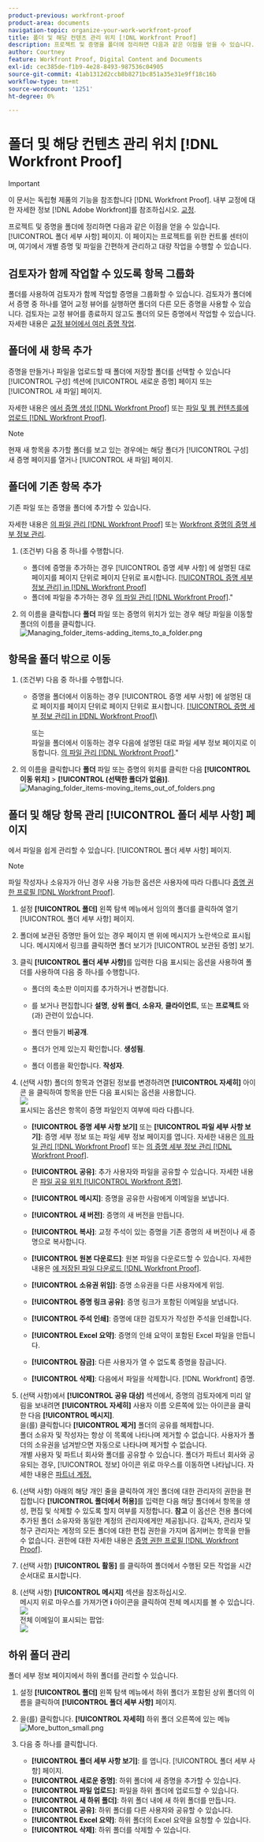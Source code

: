 ```yaml
---
product-previous: workfront-proof
product-area: documents
navigation-topic: organize-your-work-workfront-proof
title: 폴더 및 해당 컨텐츠 관리 위치 [!DNL Workfront Proof]
description: 프로젝트 및 증명을 폴더에 정리하면 다음과 같은 이점을 얻을 수 있습니다. [!UICONTROL 폴더 세부 사항] 페이지. 이 페이지는 프로젝트를 위한 컨트롤 센터이며, 여기에서 개별 증명 및 파일을 간편하게 관리하고 대량 작업을 수행할 수 있습니다.
author: Courtney
feature: Workfront Proof, Digital Content and Documents
exl-id: cec385de-f1b9-4e28-8493-987536c04905
source-git-commit: 41ab1312d2ccb8b8271bc851a35e31e9ff18c16b
workflow-type: tm+mt
source-wordcount: '1251'
ht-degree: 0%

---
```


# 폴더 및 해당 컨텐츠 관리 위치 [!DNL Workfront Proof]

>[!IMPORTANT]
>
>이 문서는 독립형 제품의 기능을 참조합니다 [!DNL Workfront Proof]. 내부 교정에 대한 자세한 정보 [!DNL Adobe Workfront]를 참조하십시오. [교정](../../../review-and-approve-work/proofing/proofing.md).

프로젝트 및 증명을 폴더에 정리하면 다음과 같은 이점을 얻을 수 있습니다. [!UICONTROL 폴더 세부 사항] 페이지. 이 페이지는 프로젝트를 위한 컨트롤 센터이며, 여기에서 개별 증명 및 파일을 간편하게 관리하고 대량 작업을 수행할 수 있습니다.

## 검토자가 함께 작업할 수 있도록 항목 그룹화

폴더를 사용하여 검토자가 함께 작업할 증명을 그룹화할 수 있습니다. 검토자가 폴더에서 증명 중 하나를 열어 교정 뷰어를 실행하면 폴더의 다른 모든 증명을 사용할 수 있습니다. 검토자는 교정 뷰어를 종료하지 않고도 폴더의 모든 증명에서 작업할 수 있습니다. 자세한 내용은 [교정 뷰어에서 여러 증명 작업](../../../workfront-proof/wp-work-proofsfiles/review-proofs-wpv/work-with-multiple-proofs.md).

## 폴더에 새 항목 추가

증명을 만들거나 파일을 업로드할 때 폴더에 저장할 폴더를 선택할 수 있습니다 [!UICONTROL 구성] 섹션에 [!UICONTROL 새로운 증명] 페이지 또는 [!UICONTROL 새 파일] 페이지.

자세한 내용은 [에서 증명 생성 [!DNL Workfront Proof]](../../../workfront-proof/wp-work-proofsfiles/create-proofs-and-files/generate-proofs.md) 또는 [파일 및 웹 컨텐츠를에 업로드 [!DNL Workfront Proof]](../../../workfront-proof/wp-work-proofsfiles/create-proofs-and-files/upload-files-web-content.md).

>[!NOTE]
>
>현재 새 항목을 추가할 폴더를 보고 있는 경우에는 해당 폴더가 [!UICONTROL 구성] 새 증명 페이지를 열거나 [!UICONTROL 새 파일] 페이지.

## 폴더에 기존 항목 추가

기존 파일 또는 증명을 폴더에 추가할 수 있습니다.

자세한 내용은 [의 파일 관리 [!DNL Workfront Proof]](../../../workfront-proof/wp-work-proofsfiles/manage-your-work/manage-files.md) 또는 [Workfront 증명의 증명 세부 정보 관리](../../../workfront-proof/wp-work-proofsfiles/manage-your-work/manage-proof-details.md).

1. (조건부) 다음 중 하나를 수행합니다.

   * 폴더에 증명을 추가하는 경우 [!UICONTROL 증명 세부 사항] 에 설명된 대로 페이지를 페이지 단위로 페이지 단위로 표시합니다. [[!UICONTROL 증명 세부 정보 관리] in [!DNL Workfront Proof]](../../../workfront-proof/wp-work-proofsfiles/manage-your-work/manage-proof-details.md)
   * 폴더에 파일을 추가하는 경우 [의 파일 관리 [!DNL Workfront Proof]](../../../workfront-proof/wp-work-proofsfiles/manage-your-work/manage-files.md).&quot;

1. 의 이름을 클릭합니다 **폴더** 파일 또는 증명의 위치가 있는 경우 해당 파일을 이동할 폴더의 이름을 클릭합니다.\
   ![Managing_folder_items-adding_items_to_a_folder.png](assets/managing-folder-items-adding-items-to-a-folder-350x121.png)

## 항목을 폴더 밖으로 이동

1. (조건부) 다음 중 하나를 수행합니다.

   * 증명을 폴더에서 이동하는 경우 [!UICONTROL 증명 세부 사항] 에 설명된 대로 페이지를 페이지 단위로 페이지 단위로 표시합니다. [[!UICONTROL 증명 세부 정보 관리] in [!DNL Workfront Proof]](../../../workfront-proof/wp-work-proofsfiles/manage-your-work/manage-proof-details.md)\

      또는\
      파일을 폴더에서 이동하는 경우 다음에 설명된 대로 파일 세부 정보 페이지로 이동합니다. [의 파일 관리 [!DNL Workfront Proof]](../../../workfront-proof/wp-work-proofsfiles/manage-your-work/manage-files.md).&quot;

1. 의 이름을 클릭합니다 **폴더** 파일 또는 증명의 위치를 클릭한 다음 **[!UICONTROL 이동 위치]** > **[!UICONTROL (선택한 폴더가 없음)]**.\
   ![Managing_folder_items-moving_items_out_of_folders.png](assets/managing-folder-items-moving-items-out-of-folders-350x123.png)

## 폴더 및 해당 항목 관리 [!UICONTROL 폴더 세부 사항] 페이지

에서 파일을 쉽게 관리할 수 있습니다. [!UICONTROL 폴더 세부 사항] 페이지.

>[!NOTE]
>
>파일 작성자나 소유자가 아닌 경우 사용 가능한 옵션은 사용자에 따라 다릅니다 [증명 권한 프로필 [!DNL Workfront Proof]](../../../workfront-proof/wp-acct-admin/account-settings/proof-perm-profiles-in-wp.md).

1. 설정 **[!UICONTROL 폴더]** 왼쪽 탐색 메뉴에서 임의의 폴더를 클릭하여 열기 [!UICONTROL 폴더 세부 사항] 페이지.
1. 폴더에 보관된 증명만 들어 있는 경우 페이지 맨 위에 메시지가 노란색으로 표시됩니다. 메시지에서 링크를 클릭하면 폴더 보기가 [!UICONTROL 보관된 증명] 보기.
1. 클릭 **[!UICONTROL 폴더 세부 사항]**&#x200B;를 입력한 다음 표시되는 옵션을 사용하여 폴더를 사용하여 다음 중 하나를 수행합니다.

   * 폴더의 축소판 이미지를 추가하거나 변경합니다.
   * 를 보거나 편집합니다 **설명**, **상위 폴더**, **소유자**, **클라이언트**, 또는 **프로젝트** 와(과) 관련이 있습니다.

   * 폴더 만들기 **비공개**.
   * 폴더가 언제 있는지 확인합니다. **생성됨**.
   * 폴더 이름을 확인합니다. **작성자**.

1. (선택 사항) 폴더의 항목과 연결된 정보를 변경하려면 **[!UICONTROL 자세히]** 아이콘 을 클릭하여 항목을 만든 다음 표시되는 옵션을 사용합니다.\
   ![](assets/more-button-small.png)\
   표시되는 옵션은 항목이 증명 파일인지 여부에 따라 다릅니다.

   * **[!UICONTROL 증명 세부 사항 보기]** 또는 **[!UICONTROL 파일 세부 사항 보기]**: 증명 세부 정보 또는 파일 세부 정보 페이지를 엽니다. 자세한 내용은 [의 파일 관리 [!DNL Workfront Proof]](../../../workfront-proof/wp-work-proofsfiles/manage-your-work/manage-files.md) 또는 [의 증명 세부 정보 관리 [!DNL Workfront Proof]](../../../workfront-proof/wp-work-proofsfiles/manage-your-work/manage-proof-details.md).

   * **[!UICONTROL 공유]**: 추가 사용자와 파일을 공유할 수 있습니다. 자세한 내용은 [파일 공유 위치 [!UICONTROL Workfront 증명]](../../../workfront-proof/wp-work-proofsfiles/share-proofs-and-files/share-files.md).

   * **[!UICONTROL 메시지]**: 증명을 공유한 사람에게 이메일을 보냅니다.
   * **[!UICONTROL 새 버전]**: 증명의 새 버전을 만듭니다.
   * **[!UICONTROL 복사]**: 교정 주석이 있는 증명을 기존 증명의 새 버전이나 새 증명으로 복사합니다.
   * **[!UICONTROL 원본 다운로드]**: 원본 파일을 다운로드할 수 있습니다. 자세한 내용은 [에 저장된 파일 다운로드 [!DNL Workfront Proof]](../../../workfront-proof/wp-work-proofsfiles/manage-your-work/download-files-stored.md).

   * **[!UICONTROL 소유권 위임]**: 증명 소유권을 다른 사용자에게 위임.
   * **[!UICONTROL 증명 링크 공유]**: 증명 링크가 포함된 이메일을 보냅니다.
   * **[!UICONTROL 주석 인쇄]**: 증명에 대한 검토자가 작성한 주석을 인쇄합니다.
   * **[!UICONTROL Excel 요약]**: 증명의 인쇄 요약이 포함된 Excel 파일을 만듭니다.
   * **[!UICONTROL 잠금]**: 다른 사용자가 열 수 없도록 증명을 잠급니다.
   * **[!UICONTROL 삭제]**: 다음에서 파일을 삭제합니다. [!DNL Workfront] 증명.

1. (선택 사항)에서 **[!UICONTROL 공유 대상]** 섹션에서, 증명의 검토자에게 미리 알림을 보내려면 **[!UICONTROL 자세히]** 사용자 이름 오른쪽에 있는 아이콘을 클릭한 다음 **[!UICONTROL 메시지]**.\
   을(를) 클릭합니다 **[!UICONTROL 제거]** 폴더의 공유를 해제합니다.\
   폴더 소유자 및 작성자는 항상 이 목록에 나타나며 제거할 수 없습니다. 사용자가 폴더의 소유권을 넘겨받으면 자동으로 나타나며 제거할 수 없습니다.\
   개별 사용자 및 파트너 회사와 폴더를 공유할 수 있습니다. 폴더가 파트너 회사와 공유되는 경우, [!UICONTROL 정보] 아이콘 위로 마우스를 이동하면 나타납니다. 자세한 내용은 [파트너 계정.](https://support.workfront.com/hc/en-us/sections/115000912107-Partner-accounts)

1. (선택 사항) 아래의 해당 개인 줄을 클릭하여 개인 폴더에 대한 관리자의 권한을 편집합니다 **[!UICONTROL 폴더에서 허용]**&#x200B;를 입력한 다음 해당 폴더에서 항목을 생성, 편집 및 삭제할 수 있도록 할지 여부를 지정합니다. **참고** 이 옵션은 전용 폴더에 추가된 폴더 소유자와 동일한 계정의 관리자에게만 제공됩니다. 감독자, 관리자 및 청구 관리자는 계정의 모든 폴더에 대한 편집 권한을 가지며 옵저버는 항목을 만들 수 없습니다. 권한에 대한 자세한 내용은 [증명 권한 프로필 [!DNL Workfront Proof]](../../../workfront-proof/wp-acct-admin/account-settings/proof-perm-profiles-in-wp.md).

1. (선택 사항) **[!UICONTROL 활동]** 를 클릭하여 폴더에서 수행된 모든 작업을 시간 순서대로 표시합니다.
1. (선택 사항) **[!UICONTROL 메시지]** 섹션을 참조하십시오.\
   메시지 위로 마우스를 가져가면 **i** 아이콘을 클릭하여 전체 메시지를 볼 수 있습니다.\
   ![](assets/messages-1-350x74.png)\
   전체 이메일이 표시되는 팝업:\
   ![](assets/messages-2-350x252.png)

## 하위 폴더 관리

폴더 세부 정보 페이지에서 하위 폴더를 관리할 수 있습니다.

1. 설정 **[!UICONTROL 폴더]** 왼쪽 탐색 메뉴에서 하위 폴더가 포함된 상위 폴더의 이름을 클릭하여 **[!UICONTROL 폴더 세부 사항]** 페이지.

1. 을(를) 클릭합니다. **[!UICONTROL 자세히]** 하위 폴더 오른쪽에 있는 메뉴\
   ![More_button_small.png](assets/more-button-small.png)

1. 다음 중 하나를 클릭합니다.

   * **[!UICONTROL 폴더 세부 사항 보기]**: 를 엽니다. [!UICONTROL 폴더 세부 사항] 페이지.
   * **[!UICONTROL 새로운 증명]**: 하위 폴더에 새 증명을 추가할 수 있습니다.
   * **[!UICONTROL 파일 업로드]**: 파일을 하위 폴더에 업로드할 수 있습니다.
   * **[!UICONTROL 새 하위 폴더]**: 하위 폴더 내에 새 하위 폴더를 만듭니다.
   * **[!UICONTROL 공유]**: 하위 폴더를 다른 사용자와 공유할 수 있습니다.
   * **[!UICONTROL Excel 요약]**: 하위 폴더의 Excel 요약을 요청할 수 있습니다.
   * **[!UICONTROL 삭제]**: 하위 폴더를 삭제할 수 있습니다.
